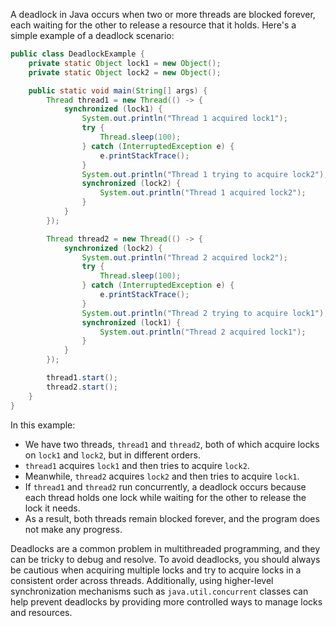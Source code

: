 A deadlock in Java occurs when two or more threads are blocked forever, each waiting for the other to release a resource that it holds. Here's a simple example of a deadlock scenario:

```java
public class DeadlockExample {
    private static Object lock1 = new Object();
    private static Object lock2 = new Object();

    public static void main(String[] args) {
        Thread thread1 = new Thread(() -> {
            synchronized (lock1) {
                System.out.println("Thread 1 acquired lock1");
                try {
                    Thread.sleep(100);
                } catch (InterruptedException e) {
                    e.printStackTrace();
                }
                System.out.println("Thread 1 trying to acquire lock2");
                synchronized (lock2) {
                    System.out.println("Thread 1 acquired lock2");
                }
            }
        });

        Thread thread2 = new Thread(() -> {
            synchronized (lock2) {
                System.out.println("Thread 2 acquired lock2");
                try {
                    Thread.sleep(100);
                } catch (InterruptedException e) {
                    e.printStackTrace();
                }
                System.out.println("Thread 2 trying to acquire lock1");
                synchronized (lock1) {
                    System.out.println("Thread 2 acquired lock1");
                }
            }
        });

        thread1.start();
        thread2.start();
    }
}
```

In this example:

- We have two threads, `thread1` and `thread2`, both of which acquire locks on `lock1` and `lock2`, but in different orders.
- `thread1` acquires `lock1` and then tries to acquire `lock2`.
- Meanwhile, `thread2` acquires `lock2` and then tries to acquire `lock1`.
- If `thread1` and `thread2` run concurrently, a deadlock occurs because each thread holds one lock while waiting for the other to release the lock it needs.
- As a result, both threads remain blocked forever, and the program does not make any progress.

Deadlocks are a common problem in multithreaded programming, and they can be tricky to debug and resolve. To avoid deadlocks, you should always be cautious when acquiring multiple locks and try to acquire locks in a consistent order across threads. Additionally, using higher-level synchronization mechanisms such as `java.util.concurrent` classes can help prevent deadlocks by providing more controlled ways to manage locks and resources.
